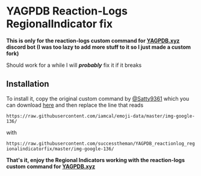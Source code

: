 # YAGPDB Reaction-Logs RegionalIndicator fix

**This is only for the reaction-logs custom command for [YAGPDB.xyz](https://yagpdb.xyz) discord bot (I was too lazy to add more stuff to it so I just made a custom fork)**

Should work for a while I will ***probably*** fix it if it breaks


## **Installation**

To install it, copy the original custom command by [@Satty9361](https://github.com/Satty9361) which you can download [here](https://yagpdb-cc.github.io/utilities/reaction-logs) and then replace the line that reads 

`https://raw.githubusercontent.com/iamcal/emoji-data/master/img-google-136/` 

with 

`https://raw.githubusercontent.com/successtheman/YAGPDB_reactionlog_regionalindicatorfix/master/img-google-136/`

**That's it, enjoy the Regional Indicators working with the reaction-logs custom command for [YAGPDB.xyz](https://yagpdb.xyz)**
